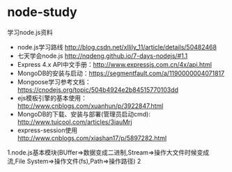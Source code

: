 # node-study
学习node.js资料
- node.js学习路线 http://blog.csdn.net/xllily_11/article/details/50482468
- 七天学会node.js http://nqdeng.github.io/7-days-nodejs/#1.1
- Express 4.x API中文手册：http://www.expressjs.com.cn/4x/api.html
- MongoDB的安装与启动：https://segmentfault.com/a/1190000004071817
- Mongoose学习参考文档：https://cnodejs.org/topic/504b4924e2b84515770103dd
- ejs模板引擎的基本使用：http://www.cnblogs.com/xuanhun/p/3922847.html
- MongoDB的下载、安装与部署(管理员启动cmd): http://www.tuicool.com/articles/3iauMrj
- express-session使用 http://www.cnblogs.com/xiashan17/p/5897282.html



1.node.js基本模块(BUffer=>数据变成二进制,Stream=>操作大文件时候变成流,File System=>操作文件(fs),Path=>操作路径)
2